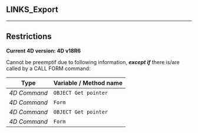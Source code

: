 ﻿## LINKS_Export---## Restrictions**Current 4D version: 4D v18R6**Cannot be preemptif due to following information, ***except if*** there is/are called by a CALL FORM command:|Type|Variable / Method name||------|------||*4D Command*|`OBJECT Get pointer`||*4D Command*|`Form`||*4D Command*|`OBJECT Get pointer`||*4D Command*|`Form`|